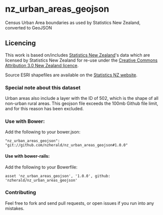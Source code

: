 nz_urban_areas_geojson
============================

Census Urban Area boundaries as used by Statistics New Zealand, converted to GeoJSON

## Licencing

This work is based on/includes [Statistics New Zealand](http://www.stats.govt.nz/)'s data which are
licensed by Statistics New Zealand for re-use under the [Creative Commons Attribution 3.0 New Zealand
licence](http://creativecommons.org/licenses/by/3.0/nz/).

Source ESRI shapefiles are available on the [Statistics NZ
website](http://www.stats.govt.nz/browse_for_stats/people_and_communities/Geographic-areas/digital-boundary-files.aspx).

### Special note about this dataset

Urban areas also include a layer with the ID of 502, which is the shape
of all non-urban rural areas. This geojson file exceeds the 100mb Github
file limit, and for this reason has been excluded.


### Use with Bower:

Add the following to your bower.json:

```
"nz_urban_areas_geojson": "git://github.com/nzherald/nz_urban_areas_geojson#1.0.0"
```

#### Use with bower-rails:

Add the following to your Bowerfile:

```
asset 'nz_urban_areas_geojson', '1.0.0', github: 'nzherald/nz_urban_areas_geojson'
```

### Contributing

Feel free to fork and send pull requests, or open issues if you run into
any mistakes.
